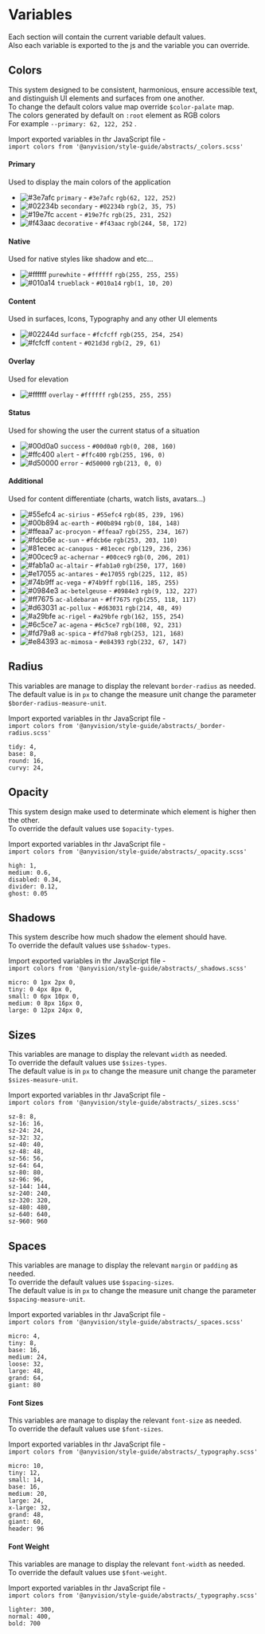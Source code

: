 # Variables 
Each section will contain the current variable default values.
<br/>
Also each variable is exported to the js and the variable you can override.


## Colors
This system designed to be consistent, harmonious, ensure accessible text, and distinguish UI elements and surfaces from one another.
<br/>
To change the default colors value map override `$color-palate` map.
<br/>
The colors generated by default on `:root` element as RGB colors
<br/> 
For example `--primary: 62, 122, 252` .

Import exported variables in thr JavaScript file -
<br/>
`import colors from '@anyvision/style-guide/abstracts/_colors.scss'` 

#### Primary
Used to display the main colors of the application
- ![#3e7afc](https://placehold.it/15/3e7afc/000000?text=+) `primary` - `#3e7afc` `rgb(62, 122, 252)`
- ![#02234b](https://placehold.it/15/02234b/000000?text=+) `secondary` - `#02234b` `rgb(2, 35, 75)`
- ![#19e7fc](https://placehold.it/15/19e7fc/000000?text=+) `accent` - `#19e7fc` `rgb(25, 231, 252)`
- ![#f43aac](https://placehold.it/15/f43aac/000000?text=+) `decorative` - `#f43aac` `rgb(244, 58, 172)`

#### Native
Used for native styles like shadow and etc...
- ![#ffffff](https://placehold.it/15/ffffff/000000?text=+) `purewhite` - `#ffffff` `rgb(255, 255, 255)`
- ![#010a14](https://placehold.it/15/010a14/000000?text=+) `trueblack` - `#010a14` `rgb(1, 10, 20)`

#### Content
Used in surfaces, Icons, Typography and any other UI elements
- ![#02244d](https://placehold.it/15/fcfcff/000000?text=+) `surface` - `#fcfcff` `rgb(255, 254, 254)`
- ![#fcfcff](https://placehold.it/15/021d3d/000000?text=+) `content` - `#021d3d` `rgb(2, 29, 61)`

#### Overlay
Used for elevation
- ![#ffffff](https://placehold.it/15/ffffff/000000?text=+) `overlay` - `#ffffff` `rgb(255, 255, 255)`

#### Status
Used for showing the user the current status of a situation
- ![#00d0a0](https://placehold.it/15/00d0a0/000000?text=+) `success` - `#00d0a0` `rgb(0, 208, 160)`
- ![#ffc400](https://placehold.it/15/ffc400/000000?text=+) `alert` - `#ffc400` `rgb(255, 196, 0)`
- ![#d50000](https://placehold.it/15/d50000/000000?text=+) `error` - `#d50000` `rgb(213, 0, 0)`

#### Additional
Used for content differentiate (charts, watch lists, avatars...)
- ![#55efc4](https://placehold.it/15/55efc4/000000?text=+) `ac-sirius` - `#55efc4` `rgb(85, 239, 196)`
- ![#00b894](https://placehold.it/15/00b894/000000?text=+) `ac-earth` - `#00b894` `rgb(0, 184, 148)`
- ![#ffeaa7](https://placehold.it/15/ffeaa7/000000?text=+) `ac-procyon` - `#ffeaa7` `rgb(255, 234, 167)`
- ![#fdcb6e](https://placehold.it/15/fdcb6e/000000?text=+) `ac-sun` - `#fdcb6e` `rgb(253, 203, 110)`
- ![#81ecec](https://placehold.it/15/81ecec/000000?text=+) `ac-canopus` - `#81ecec` `rgb(129, 236, 236)`
- ![#00cec9](https://placehold.it/15/00cec9/000000?text=+) `ac-achernar` - `#00cec9` `rgb(0, 206, 201)`
- ![#fab1a0](https://placehold.it/15/fab1a0/000000?text=+) `ac-altair` - `#fab1a0` `rgb(250, 177, 160)`
- ![#e17055](https://placehold.it/15/e17055/000000?text=+) `ac-antares` - `#e17055` `rgb(225, 112, 85)`
- ![#74b9ff](https://placehold.it/15/74b9ff/000000?text=+) `ac-vega` - `#74b9ff` `rgb(116, 185, 255)`
- ![#0984e3](https://placehold.it/15/0984e3/000000?text=+) `ac-betelgeuse` - `#0984e3` `rgb(9, 132, 227)`
- ![#ff7675](https://placehold.it/15/ff7675/000000?text=+) `ac-aldebaran` - `#ff7675` `rgb(255, 118, 117)`
- ![#d63031](https://placehold.it/15/d63031/000000?text=+) `ac-pollux` - `#d63031` `rgb(214, 48, 49)`
- ![#a29bfe](https://placehold.it/15/a29bfe/000000?text=+) `ac-rigel` - `#a29bfe` `rgb(162, 155, 254)`
- ![#6c5ce7](https://placehold.it/15/6c5ce7/000000?text=+) `ac-agena` - `#6c5ce7` `rgb(108, 92, 231)`
- ![#fd79a8](https://placehold.it/15/fd79a8/000000?text=+) `ac-spica` - `#fd79a8` `rgb(253, 121, 168)`
- ![#e84393](https://placehold.it/15/e84393/000000?text=+) `ac-mimosa` - `#e84393` `rgb(232, 67, 147)`

## Radius
This variables are manage to display the relevant `border-radius` as needed.
<br/>
The default value is in `px` to change the measure unit change the parameter `$border-radius-measure-unit`.
<br/>

Import exported variables in thr JavaScript file -
<br/>
`import colors from '@anyvision/style-guide/abstracts/_border-radius.scss'` 

```
tidy: 4,
base: 8,
round: 16,
curvy: 24,
```

## Opacity
This system design make used to determinate which element is higher then the other.
<br/>
To override the default values use `$opacity-types`.
<br/>

Import exported variables in thr JavaScript file -
<br/>
`import colors from '@anyvision/style-guide/abstracts/_opacity.scss'` 

```
high: 1,
medium: 0.6,
disabled: 0.34,
divider: 0.12,
ghost: 0.05
```  

## Shadows
This system describe how much shadow the element should have.
<br/>
To override the default values use `$shadow-types`.
<br/>

Import exported variables in thr JavaScript file -
<br/>
`import colors from '@anyvision/style-guide/abstracts/_shadows.scss'` 

```
micro: 0 1px 2px 0,
tiny: 0 4px 8px 0,
small: 0 6px 10px 0,
medium: 0 8px 16px 0,
large: 0 12px 24px 0,
```

## Sizes
This variables are manage to display the relevant `width` as needed.
<br/>
To override the default values use `$sizes-types`.
<br/>
The default value is in `px` to change the measure unit change the parameter `$sizes-measure-unit`.
<br/>

Import exported variables in thr JavaScript file -
<br/>
`import colors from '@anyvision/style-guide/abstracts/_sizes.scss'` 

```
sz-8: 8,
sz-16: 16,
sz-24: 24,
sz-32: 32,
sz-40: 40,
sz-48: 48,
sz-56: 56,
sz-64: 64,
sz-80: 80,
sz-96: 96,
sz-144: 144,
sz-240: 240,
sz-320: 320,
sz-480: 480,
sz-640: 640,
sz-960: 960
```  

## Spaces
This variables are manage to display the relevant `margin` or `padding` as needed.
<br/>
To override the default values use `$spacing-sizes`.
<br/>
The default value is in `px` to change the measure unit change the parameter `$spacing-measure-unit`.
<br/>

Import exported variables in thr JavaScript file -
<br/>
`import colors from '@anyvision/style-guide/abstracts/_spaces.scss'` 

```
micro: 4,
tiny: 8,
base: 16,
medium: 24,
loose: 32,
large: 48,
grand: 64,
giant: 80
```

#### Font Sizes
This variables are manage to display the relevant `font-size` as needed.
<br/>
To override the default values use `$font-sizes`.
<br/>

Import exported variables in thr JavaScript file -
<br/>
`import colors from '@anyvision/style-guide/abstracts/_typography.scss'` 

```
micro: 10,
tiny: 12,
small: 14,
base: 16,
medium: 20,
large: 24,
x-large: 32,
grand: 48,
giant: 60,
header: 96
```

#### Font Weight
This variables are manage to display the relevant `font-width` as needed.
<br/>
To override the default values use `$font-weight`.
<br/>

Import exported variables in thr JavaScript file -
<br/>
`import colors from '@anyvision/style-guide/abstracts/_typography.scss'` 

```
lighter: 300,
normal: 400,
bold: 700
```  
